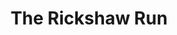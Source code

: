 ---
published: true
layout: default
category: exhibit
section: projects
permalink: /projects/the-rickshaw-run/
title: The Rickshaw Run
---